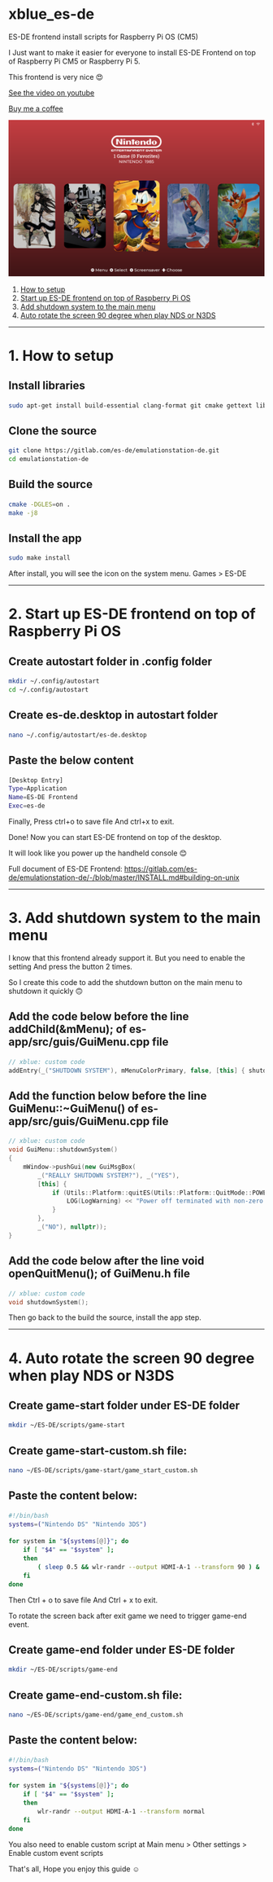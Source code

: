 # xblue_es-de
ES-DE frontend install scripts for Raspberry Pi OS (CM5)

I Just want to make it easier for everyone to install ES-DE Frontend on top of Raspberry Pi CM5 or Raspberry Pi 5.

This frontend is very nice 😍

[See the video on youtube](https://youtu.be/agU4hXt4o2A)

[Buy me a coffee](https://buymeacoffee.com/xblue_diy)

![Photo](photo.png)

1. [How to setup](#1-how-to-setup)
2. [Start up ES-DE frontend on top of Raspberry Pi OS](#2-start-up-es-de-frontend-on-top-of-raspberry-pi-os)
3. [Add shutdown system to the main menu](#3-add-shutdown-system-to-the-main-menu)
4. [Auto rotate the screen 90 degree when play NDS or N3DS](#4-auto-rotate-the-screen-90-degree-when-play-nds-or-n3ds)

---------------------------------------------------------------------------------------------------------------------------------

# 1. How to setup

## Install libraries
```bash
sudo apt-get install build-essential clang-format git cmake gettext libharfbuzz-dev libicu-dev libsdl2-dev libavcodec-dev libavfilter-dev libavformat-dev libavutil-dev libfreeimage-dev libfreetype6-dev libgit2-dev libcurl4-openssl-dev libpugixml-dev libasound2-dev libbluetooth-dev libgl1-mesa-dev libpoppler-cpp-dev libcec-dev libp8-platform-dev
```

## Clone the source
```bash
git clone https://gitlab.com/es-de/emulationstation-de.git
cd emulationstation-de
```

## Build the source
```bash
cmake -DGLES=on .
make -j8
```

## Install the app
```bash
sudo make install
```

After install, you will see the icon on the system menu. Games > ES-DE

---------------------------------------------------------------------------------------------------------------------------------

# 2. Start up ES-DE frontend on top of Raspberry Pi OS

## Create autostart folder in .config folder
```bash
mkdir ~/.config/autostart
cd ~/.config/autostart
```

## Create es-de.desktop in autostart folder
```bash
nano ~/.config/autostart/es-de.desktop
```

## Paste the below content
```bash
[Desktop Entry]
Type=Application
Name=ES-DE Frontend
Exec=es-de
```

Finally, Press ctrl+o to save file And ctrl+x to exit.

Done! Now you can start ES-DE frontend on top of the desktop.

It will look like you power up the handheld console 😊

Full document of ES-DE Frontend: https://gitlab.com/es-de/emulationstation-de/-/blob/master/INSTALL.md#building-on-unix

---------------------------------------------------------------------------------------------------------------------------------

# 3. Add shutdown system to the main menu

I know that this frontend already support it. But you need to enable the setting And press the button 2 times.

So I create this code to add the shutdown button on the main menu to shutdown it quickly 🙃

## Add the code below before the line addChild(&mMenu); of es-app/src/guis/GuiMenu.cpp file
```c++
// xblue: custom code
addEntry(_("SHUTDOWN SYSTEM"), mMenuColorPrimary, false, [this] { shutdownSystem(); });
```
## Add the function below before the line GuiMenu::~GuiMenu() of es-app/src/guis/GuiMenu.cpp file
```c++
// xblue: custom code
void GuiMenu::shutdownSystem()
{
    mWindow->pushGui(new GuiMsgBox(
        _("REALLY SHUTDOWN SYSTEM?"), _("YES"),
        [this] {
            if (Utils::Platform::quitES(Utils::Platform::QuitMode::POWEROFF) != 0) {
                LOG(LogWarning) << "Power off terminated with non-zero result!";
            }
        },
        _("NO"), nullptr));
}
```
## Add the code below after the line void openQuitMenu(); of GuiMenu.h file
```c++
// xblue: custom code
void shutdownSystem();
```

Then go back to the build the source, install the app step.

---------------------------------------------------------------------------------------------------------------------------------

# 4. Auto rotate the screen 90 degree when play NDS or N3DS

## Create game-start folder under ES-DE folder
```bash
mkdir ~/ES-DE/scripts/game-start
```

## Create game-start-custom.sh file:
```bash
nano ~/ES-DE/scripts/game-start/game_start_custom.sh
```

## Paste the content below:
```bash
#!/bin/bash
systems=("Nintendo DS" "Nintendo 3DS")

for system in "${systems[@]}"; do
    if [ "$4" == "$system" ]; 
    then
        ( sleep 0.5 && wlr-randr --output HDMI-A-1 --transform 90 ) &
    fi
done
```

Then Ctrl + o to save file And Ctrl + x to exit.

To rotate the screen back after exit game we need to trigger game-end event.

## Create game-end folder under ES-DE folder
```bash
mkdir ~/ES-DE/scripts/game-end
```

## Create game-end-custom.sh file:
```bash
nano ~/ES-DE/scripts/game-end/game_end_custom.sh
```

## Paste the content below:
```bash
#!/bin/bash
systems=("Nintendo DS" "Nintendo 3DS")

for system in "${systems[@]}"; do
    if [ "$4" == "$system" ]; 
    then
        wlr-randr --output HDMI-A-1 --transform normal
    fi
done
```

You also need to enable custom script at Main menu > Other settings > Enable custom event scripts

That's all, Hope you enjoy this guide ☺️
